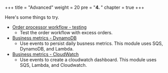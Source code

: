 +++
title = "Advanced"
weight = 20
pre = "<b>4. </b>"
chapter = true
+++

Here's some things to try.

- [Order processor workflow - testing](/4-advanced/order-processor-workflow/_index_en.html)
    - Test the order workflow with excess orders.
- [Business metrics - DynamoDB](/4-advanced/3-business-metrics-ddb.html)
    - Use events to persist daily busness metrics. This module uses SQS, DynamoDB, and Lambda.
- [Business metrics - CloudWatch](/4-advanced/2-sqscloudwactch.html) 
    - Use events to create a cloudwatch dashboard. This module uses SQS, Lambda, and Cloudwatch.

